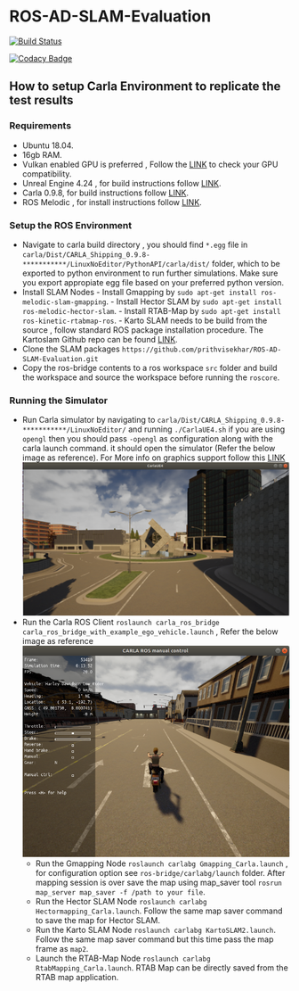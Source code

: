 # ROS-AD-SLAM-Evaluation

[![Build Status](https://travis-ci.org/prithvisekhar/ROS-AD-SLAM-Evaluation.svg?branch=master)](https://travis-ci.org/prithvisekhar/ROS-AD-SLAM-Evaluation)

[![Codacy Badge](https://app.codacy.com/project/badge/Grade/fc09abb6922742cd87466edc36580fba)](https://www.codacy.com/manual/prithvisekhar/ROS-AD-SLAM-Evaluation?utm_source=github.com&amp;utm_medium=referral&amp;utm_content=prithvisekhar/ROS-AD-SLAM-Evaluation&amp;utm_campaign=Badge_Grade)

## How to setup Carla Environment to replicate the test results

### Requirements

  - Ubuntu 18.04.
  - 16gb RAM.
  - Vulkan enabled GPU is preferred , Follow the [LINK](https://vulkan.gpuinfo.org/) to check your GPU compatibility.
  - Unreal Engine 4.24 , for build instructions follow [LINK](https://carla.readthedocs.io/en/stable/how_to_build_on_linux/#build-unreal-engine).
  - Carla 0.9.8, for build instructions follow [LINK](https://carla.readthedocs.io/en/stable/how_to_build_on_linux/#How%20to%20build%20CARLA%20on%20Linux).
  - ROS Melodic , for install instructions follow [LINK](http://wiki.ros.org/melodic/Installation/Ubuntu).

### Setup the ROS Environment

  - Navigate to carla build directory , you should find `*.egg` file in `carla/Dist/CARLA_Shipping_0.9.8-***********/LinuxNoEditor/PythonAPI/carla/dist/` folder, which to be exported to python environment to run further simulations. Make sure you export appropiate egg file based on your preferred python version.
  - Install SLAM Nodes
        - Install Gmapping by `sudo apt-get install ros-melodic-slam-gmapping`.
        - Install Hector SLAM by `sudo apt-get install ros-melodic-hector-slam`.
        - Install RTAB-Map by `sudo apt-get install ros-kinetic-rtabmap-ros`.
        - Karto SLAM needs to be build from the source , follow standard ROS package installation procedure. The Kartoslam Github repo can be found [LINK](https://github.com/ros-perception/slam_karto).
  - Clone the SLAM packages `https://github.com/prithvisekhar/ROS-AD-SLAM-Evaluation.git`
  - Copy the ros-bridge contents to a ros workspace `src` folder and build the workspace and source the workspace before running the `roscore`.

### Running the Simulator

  - Run Carla simulator by navigating to `carla/Dist/CARLA_Shipping_0.9.8-***********/LinuxNoEditor/` and running `./CarlaUE4.sh` if you are using `opengl` then you should pass `-opengl` as configuration along with the carla launch command.
it should open the simulator (Refer the below image as reference). For More info on graphics support follow this [LINK](https://carla.readthedocs.io/en/latest/adv_rendering_options/)
![Carla Window](Documentation/CarlaSimulator.png)
- Run the Carla ROS Client `roslaunch carla_ros_bridge carla_ros_bridge_with_example_ego_vehicle.launch` , Refer the below image as reference
![Carla Window](Documentation/CarlaROSClient.png)
  - Run the Gmapping Node `roslaunch carlabg Gmapping_Carla.launch` , for configuration option see `ros-bridge/carlabg/launch` folder. After mapping session is over save the map using map_saver tool `rosrun map_server map_saver -f /path to your file`.
  - Run the Hector SLAM Node `roslaunch carlabg Hectormapping_Carla.launch`. Follow the same map saver command to save the map for Hector SLAM.
  - Run the Karto SLAM Node `roslaunch carlabg KartoSLAM2.launch`. Follow the same map saver command but this time pass the map frame as `map2`.
  - Launch the RTAB-Map Node `roslaunch carlabg RtabMapping_Carla.launch`. RTAB Map can be directly saved from the RTAB map application.
